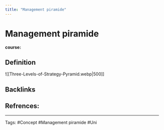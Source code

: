 ```yaml
---
title: "Management piramide"
---
```


# Management piramide
**course:**
## Definition
![[Three-Levels-of-Strategy-Pyramid.webp|500]]
## Backlinks

## Refrences:

---
Tags: #Concept #Management piramide #Uni 